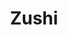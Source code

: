 ---
layout: place
title: "Zushi"
permalink: /virginia/virginia-beach/zushi.html
stateAbbr: VA
stateName: Virginia
cityName: Virginia Beach
place_id: ChIJrVD46p-VuokR-tbg2aGaV2I
photos:
  - name: >-
      places/ChIJrVD46p-VuokR-tbg2aGaV2I/photos/AeeoHcK3F2RdSmA7kj6CkSJJJr27mmH_-WcIkTfKm4I9WbyCSNyvSOcPjIWdeoOhwqfCz0SlLTp3dPDMMWHgvPqkt0BWvXpXzBOdzQhiZY9yBGm4PTvKTHOLprtjQr2PBdeCbZLW_Jd0fTu2kr3EL7LPg_K2iNyXu1b1MyGhvbrEqaUbEbfPsSJVYs5b80_ZswJumBfURFTJGnBTBsuxAzPKio0DgGXrqIvqwbf3fGysrlDWHw75rYMJctQmYXFAm6Nqx-zZbPDHpC6AIdGFNzr1wWp7o0TqDXJyXFpTaO7AUWSKJHJGSMWW5ux6edUL6CNDZ-s2bgZDDHlxfN_v6JO2kWURzjpq5WNsBVERSjKueFCcsORCiTmrgPB0BdX8avOrUywGQW0W0bPhmc_H3QSQQ1aZ5oHQzuZwjtksD6AjZJXn0A
    widthPx: 3634
    heightPx: 2596
    authorAttributions:
      - displayName: rjm2010
        uri: https://maps.google.com/maps/contrib/102450555125774251635
        photoUri: >-
          https://lh3.googleusercontent.com/a-/ALV-UjX2CwfnTgnLS46hXL381podDadNFCSLGUin7cDVW_bjyQvyPQo=s100-p-k-no-mo
    flagContentUri: >-
      https://www.google.com/local/imagery/report/?cb_client=maps_api_places.places_api&image_key=!1e10!2sCIHM0ogKEICAgID6kunvPg&hl=en-US
    googleMapsUri: >-
      https://www.google.com/maps/place//data=!3m4!1e2!3m2!1sCIHM0ogKEICAgID6kunvPg!2e10!4m2!3m1!1s0x89ba959feaf850ad:0x62579aa1d9e0d6fa
  - name: >-
      places/ChIJrVD46p-VuokR-tbg2aGaV2I/photos/AeeoHcLocRA7HizkZyMKuEOjY-9oRbhXglzS81N4IGxQP_AXjsEn4ZYPT-xVysNGr0AdAiLygeGQZ6IWixsimnx4fccQHgohSpEt8Og3hQTMEINjYbvoPTq9IL6k5eqq1U6vJ1M6iW-LU4PFoggNZ8HAGuIV5XTSiWsyB0keyBSK1H_dkHveMmwpNNpGFq2Dvr_vuts30kNzTBqKJu16b-5l2-iqsBu6vtUqZA9lfhCmwtua4hIxMYjpP6KS2NZo-745KUEcDfElASfQtIpixXNz3Cqthv-p_61ZFCOKdFl2Q1Un-a-V-G1LrkKlXoVv-y0O2mYF72V5BxmSFLJGE4Rrd5TQdz8WETAT3Eysa5okg0nOgrqh3j1VWV6vQh-kAvmGX7o-V5GpdAJ1OeFSYtp3nGh0KXgvInncw43corW1InfPsg
    widthPx: 4032
    heightPx: 1960
    authorAttributions:
      - displayName: Leon Nguyen
        uri: https://maps.google.com/maps/contrib/102660662372430043094
        photoUri: >-
          https://lh3.googleusercontent.com/a-/ALV-UjVQvFzY_d7H2QJhxBEtByyqpj32vDZw-lX7jqVLZWrPpoLriW9XjA=s100-p-k-no-mo
    flagContentUri: >-
      https://www.google.com/local/imagery/report/?cb_client=maps_api_places.places_api&image_key=!1e10!2sCIHM0ogKEICAgIDEuvyVDQ&hl=en-US
    googleMapsUri: >-
      https://www.google.com/maps/place//data=!3m4!1e2!3m2!1sCIHM0ogKEICAgIDEuvyVDQ!2e10!4m2!3m1!1s0x89ba959feaf850ad:0x62579aa1d9e0d6fa
  - name: >-
      places/ChIJrVD46p-VuokR-tbg2aGaV2I/photos/AeeoHcKdcJnqeBpkgk-n1GdWokfnmKPgQBNCKYoGL4nOPFGNtmDJeF5Hi98T_H5DTp5WXcvICPzKRQcs39wyBDPe-QYXi-yzwujyCWBCWAT6G_FiaowR4k84RX3KFToPwzDrCzitb3XUXqz2GAXA5K5sIHv_vQIPVvP8pa65KKBrMka2xR-ZrVT6d50Bt1qdoeO_nEN1-e8tA_vbrp-VjSyBp19HocMpQ9Xtm3xxuWN2MU2RyY5JVaro-w_4UTsXBRGXSBQZHqg4QVBClwgxrpOJ-J5C7VhA_V32xjcb8GnxHAT7_6FKOvqbOskMwG39D0LPcAJmfynofFNPVgjSCCVPuTJ6Tb3_q15MuHMVVK08C_Qe5C8nb53Z7LOuzyVQw73TBw0wwjFoTieLp0m5ARSjmo9ipPsSkVjblOT6BvecHpXUow
    widthPx: 3648
    heightPx: 2052
    authorAttributions:
      - displayName: Dr. Naseeb Kaleel
        uri: https://maps.google.com/maps/contrib/114895080263808401464
        photoUri: >-
          https://lh3.googleusercontent.com/a/ACg8ocKAY3Rp4HIQQJB2xjPuo7BUlDJtYhw0D5H5Toa70iv9zLi6PQ=s100-p-k-no-mo
    flagContentUri: >-
      https://www.google.com/local/imagery/report/?cb_client=maps_api_places.places_api&image_key=!1e10!2sCIHM0ogKEICAgMCIuPSDHA&hl=en-US
    googleMapsUri: >-
      https://www.google.com/maps/place//data=!3m4!1e2!3m2!1sCIHM0ogKEICAgMCIuPSDHA!2e10!4m2!3m1!1s0x89ba959feaf850ad:0x62579aa1d9e0d6fa
  - name: >-
      places/ChIJrVD46p-VuokR-tbg2aGaV2I/photos/AeeoHcKYvgwB9Rl26v0tZrOxDB3SHA5uRm-KP2ETrV1A1F0DruWf5AOHkr8Copj_VsYdaD0XJHqnig1JhUTd-EMQtdho5cIV33gOnV3y2f-FnuYzdfHHHr9OGriCIujiT2ZzDRUN1fZzHybf_RNNZ6RkYZanRKm0J7SSUOFXewe35KFB5dNK7tm-FiOQWPclGU2gKsSTvl7Fx2GtofIEt6SDND_BaF8vvNy6Yxaz7gB5Wp_dKY4aWUujM2zLJTIvmT1PLeI1zEalrFwHcwI0HGO_G8wPkSXC1qZuoIWQTo2ijXejB-bT6VXiStNHfzhkR0nozovJOvP8K9KUMR0NaU6Jz0Uk76PFrcDohKRc89gGj7A7eyL1g12aSCE0Vqv6paQu5muG-JQRIr1oodDeLou5esdNClyzYuOpDqsm7AMfXWfCZCs
    widthPx: 3072
    heightPx: 4080
    authorAttributions:
      - displayName: Dwayne Blackwell
        uri: https://maps.google.com/maps/contrib/117896860070068032531
        photoUri: >-
          https://lh3.googleusercontent.com/a-/ALV-UjV6P1hsiTpyAfNiKDmTbaE-YCPHTFrhdsbR1PjA3UfnFfMMKcDciw=s100-p-k-no-mo
    flagContentUri: >-
      https://www.google.com/local/imagery/report/?cb_client=maps_api_places.places_api&image_key=!1e10!2sCIHM0ogKEICAgID_9-TJ6wE&hl=en-US
    googleMapsUri: >-
      https://www.google.com/maps/place//data=!3m4!1e2!3m2!1sCIHM0ogKEICAgID_9-TJ6wE!2e10!4m2!3m1!1s0x89ba959feaf850ad:0x62579aa1d9e0d6fa
  - name: >-
      places/ChIJrVD46p-VuokR-tbg2aGaV2I/photos/AeeoHcKmggI7RFkpEkK44yv3qrtOF1lymOZCSFnfDspmSi0Wl4Lw_lnsGcIw9emfY8phsV8N_Ak1gFWNWV99WCRuHiyTkNHOrue_JmUbSJL7fSVo5hhJHsj-MzATaSdH_Qk1SC6DPjz2u4F40tKool8SL9UJG0HJfEjcLt-ccVoCt5ro6L_GhBXetmKz7-dd8WA6uNSIJRqglk56xGwQ7m6v23Ig-Cas2J-roF3xEb50YH2A1vhtZsbhNUzakmRHZYZzAL3Isi-Avm1U1ylqLMwIQbmPdfeU4D4e4kb0N5Am0msFLTbsopwT5tHTC6NYqIsNzpjyyer5mZw4E2UzR0-mxEvOb1hrFAlFF-2CYXrsXJJwbSGB5JmeZCR7619HegbOd3_U7GFQsRbLcJM9ZoaVbA0afW8Z6O9CEBOEgyEuLvy8k80
    widthPx: 2252
    heightPx: 4000
    authorAttributions:
      - displayName: Latasha Jones
        uri: https://maps.google.com/maps/contrib/114036406261952015989
        photoUri: >-
          https://lh3.googleusercontent.com/a-/ALV-UjXgnhXN06wqslXDAD8gcig2qgyFuvkfIPt1UIWzR8IaST6_cvA=s100-p-k-no-mo
    flagContentUri: >-
      https://www.google.com/local/imagery/report/?cb_client=maps_api_places.places_api&image_key=!1e10!2sCIHM0ogKEICAgMCAmoaL3QE&hl=en-US
    googleMapsUri: >-
      https://www.google.com/maps/place//data=!3m4!1e2!3m2!1sCIHM0ogKEICAgMCAmoaL3QE!2e10!4m2!3m1!1s0x89ba959feaf850ad:0x62579aa1d9e0d6fa
  - name: >-
      places/ChIJrVD46p-VuokR-tbg2aGaV2I/photos/AeeoHcJ2sGKIN1BiY4xkdWZONLxi2_ASm2UGkYCwgL_YA1joQIuibD8MHWT76OuR2MnnIKnBYV_C6_gTlTlhVi7nFVFHXd_l72YyH9LRpN36Rg8lu04qJSOweqKaWJ5Ajy0eYneimtRPV9Br9s-PwRAlKkFQwI-qojws19ZtbulSzY15Yadb8cNgtW3KbRB31duuQTk6iq_JKvnZxYQj92693Wvnm6gv_Co96CUpWvu48SFH-rWdZeEXet6vOd226DkMda3Xl72KFmE9fQL5GmufEXD2AJr_x42XntFjtShAevMZIFZCIRFhNEH6T1ifL2sgG48EwZ3mtqHWjBubJuzrGApR196fSTaKwj0slVjY6hLOV2Ou-fELPlw2QK-x0P6eLKvDvrT5aL9FitkfekkHxuc4WzmUrOqt3qSy_9bfIPGRdwz9
    widthPx: 3000
    heightPx: 4000
    authorAttributions:
      - displayName: Justice w
        uri: https://maps.google.com/maps/contrib/115231610905332340137
        photoUri: >-
          https://lh3.googleusercontent.com/a/ACg8ocIFIBmpLqlcys9Af7K0TGTw1b19mhKKVlaTpvxm2wLe3TA-_A=s100-p-k-no-mo
    flagContentUri: >-
      https://www.google.com/local/imagery/report/?cb_client=maps_api_places.places_api&image_key=!1e10!2sCIHM0ogKEICAgMCQ5LjS5wE&hl=en-US
    googleMapsUri: >-
      https://www.google.com/maps/place//data=!3m4!1e2!3m2!1sCIHM0ogKEICAgMCQ5LjS5wE!2e10!4m2!3m1!1s0x89ba959feaf850ad:0x62579aa1d9e0d6fa
  - name: >-
      places/ChIJrVD46p-VuokR-tbg2aGaV2I/photos/AeeoHcICjveB-nI3XepCqCpdMBzu_IL6NTyMcxg1yg7AMG_g_n_EZlXHQ_OU0RcJNmFobNUI8j6wkRKZ9S8hAtSFoUJkE_PcR4b26Xbz_joivCyPf0xSMw6E_oVfHvm-1PAe1osHLZbMb2K1FE2tgdR9RZ9haRgrTcj3KiQ9QFZz3amN2vf02Pi6jgFwW26I4omsoNCnX5WCMBk9PegnyY-uGUCo7GXqvaifNnGRkljnShKZ5q1PnPgMb601X_W0Y9d0Mi0AV5AunRzV2p_SaFYP52ZB2aA2L5qhp7o5vOY6WIW2-sJg5gKWy-jFok7wWhkH148UWaOYGTvMRRhU5ELxejJLNarlHil0q8x75HQS-qlkI6Fh9sULutNe5blrae9OfPCUJI5zoxYb9wDd3H9unR6gZofe_F8BwxAdl-PsWMrgGw
    widthPx: 4080
    heightPx: 3072
    authorAttributions:
      - displayName: Dwayne Blackwell
        uri: https://maps.google.com/maps/contrib/117896860070068032531
        photoUri: >-
          https://lh3.googleusercontent.com/a-/ALV-UjV6P1hsiTpyAfNiKDmTbaE-YCPHTFrhdsbR1PjA3UfnFfMMKcDciw=s100-p-k-no-mo
    flagContentUri: >-
      https://www.google.com/local/imagery/report/?cb_client=maps_api_places.places_api&image_key=!1e10!2sCIHM0ogKEICAgID_9-TJSw&hl=en-US
    googleMapsUri: >-
      https://www.google.com/maps/place//data=!3m4!1e2!3m2!1sCIHM0ogKEICAgID_9-TJSw!2e10!4m2!3m1!1s0x89ba959feaf850ad:0x62579aa1d9e0d6fa
  - name: >-
      places/ChIJrVD46p-VuokR-tbg2aGaV2I/photos/AeeoHcIg8z40ArqiPaqeSnEsNUQ8x4xq3rV08eUVASMO1k-c2-OGjlO3ZvFjKE_mG56IQcQ4WP0vKJ1J0kM1sZfP2-BQU_Utyi8XpjmnQQMIdRcC3k9C26hOFdhCduTiVSjQNiXl1GdqdDEP34gunIFdib7BNe2H-aFAZF421iapTYvVS-lmA7lI0QCqy0ap1PkVCQo5UuaGXeHAncPDx2vmhMRrE-KGWNMn4p2b5_UBFOu5rIQM7T1vIKQDLg00L7YP3dJzAKd-_Qbpg0uecb_uFOI8AdhmnXLdSmhuXhj1W9e8YQ89S6Jm7vwuumutZiSn358DUwtqd66W_vIs4XMIMs9tECPfXK6mn8cMXQ7ORadNc2-3K0vihxjoR_K-ugZsJN93rbufHwnsrkPbJLlTHiuLemW8_GSs6bnIgEYzRN0AlThi
    widthPx: 3072
    heightPx: 4080
    authorAttributions:
      - displayName: Dwayne Blackwell
        uri: https://maps.google.com/maps/contrib/117896860070068032531
        photoUri: >-
          https://lh3.googleusercontent.com/a-/ALV-UjV6P1hsiTpyAfNiKDmTbaE-YCPHTFrhdsbR1PjA3UfnFfMMKcDciw=s100-p-k-no-mo
    flagContentUri: >-
      https://www.google.com/local/imagery/report/?cb_client=maps_api_places.places_api&image_key=!1e10!2sCIHM0ogKEICAgID_9-TJmwE&hl=en-US
    googleMapsUri: >-
      https://www.google.com/maps/place//data=!3m4!1e2!3m2!1sCIHM0ogKEICAgID_9-TJmwE!2e10!4m2!3m1!1s0x89ba959feaf850ad:0x62579aa1d9e0d6fa
  - name: >-
      places/ChIJrVD46p-VuokR-tbg2aGaV2I/photos/AeeoHcLM-9jE5dPSUbMgt20_IZbo3mTUfvJIh4fHIIB0E-6X-N445FQW5BdsJWRaqDbUlaEErDWcTRUQcVxc23l-NsOs2RKE3cDzVQyWf_6W_VjQ7zlCytnk3YpQdZmaiVQiL-QyOhQBXVnMBbXpmFNxo4MgarDkWisG08aK6Vo22Be1rilLCCRRTeqTD6VnklyJhJlCc7XAoTH0euZMo0btF1UyyFnhKke1gdOA84gFEqx4LgV5Pckend5FaAraGHUGgwyEIhHEKRqfeXDrMiUQAIFHaj393hAIbini0m1gIWgvLA3OSlQnoQEPLsDqcpu1QEDEslHjz03DWhpCN0z-zU4TUerto4lweO71MtnuKgYChpPzGOTxuAEbIFsidQS6JTU8nApB-MsF2RUAe38J8dQJseWUOc4MvdSSoxngdaILNg
    widthPx: 2252
    heightPx: 3084
    authorAttributions:
      - displayName: Rain Miller
        uri: https://maps.google.com/maps/contrib/110191538939211405816
        photoUri: >-
          https://lh3.googleusercontent.com/a-/ALV-UjWdaeaR9HE0oP8bjvLaZ0AS89LwjKLhCnrGMuFxD6_sodjR9CPx=s100-p-k-no-mo
    flagContentUri: >-
      https://www.google.com/local/imagery/report/?cb_client=maps_api_places.places_api&image_key=!1e10!2sCIHM0ogKEICAgIDt35qkPQ&hl=en-US
    googleMapsUri: >-
      https://www.google.com/maps/place//data=!3m4!1e2!3m2!1sCIHM0ogKEICAgIDt35qkPQ!2e10!4m2!3m1!1s0x89ba959feaf850ad:0x62579aa1d9e0d6fa
  - name: >-
      places/ChIJrVD46p-VuokR-tbg2aGaV2I/photos/AeeoHcJFwaMc1ZXKUsh_V9LiNQ9uUjYphZVEs2ilmxUFJaVPScYaFtPfG3KObBTvdASmIBaw0qtcv1wrOakd4LhVyBj8b75YecNoPp6pG7hxy83YFR1qXw_GQIqLPWoPJgnMlEaHj0ghlDlTtThn4F9R9k55qNV8vSDlkXWlQTfgV8AYag6jSPjhy3xDETKf6KbNuxOocIK2H2uf0GNwshYs5pYguyYNnCu_-yHYeriyf4RfAHlX-Pw8GX5agHbwXYRL-PAZcugiCm4CJ4YtShfcaQGNfGWgVXT_Q2Iwmpd-CiVbZRbU1gPSFDxikE-q7kM3dk6TnG1oljzBDwyU26XPjoI8fX9gcnULNe5QgTyR_fUR4aFdJFzzLLEmDvfZvj0lakQJb6ZlnUeFCXhp_SLN-LWTocD4_qfJumzHSvmGz28WdRA
    widthPx: 4032
    heightPx: 3024
    authorAttributions:
      - displayName: Erica Webb
        uri: https://maps.google.com/maps/contrib/100768243412060544998
        photoUri: >-
          https://lh3.googleusercontent.com/a-/ALV-UjUjnsBsw2PHYupxDHYCBUcjDQOjue9cYR7ECnMWy29aLtCuOJczxg=s100-p-k-no-mo
    flagContentUri: >-
      https://www.google.com/local/imagery/report/?cb_client=maps_api_places.places_api&image_key=!1e10!2sCIHM0ogKEICAgIDKwu297wE&hl=en-US
    googleMapsUri: >-
      https://www.google.com/maps/place//data=!3m4!1e2!3m2!1sCIHM0ogKEICAgIDKwu297wE!2e10!4m2!3m1!1s0x89ba959feaf850ad:0x62579aa1d9e0d6fa
address: 4540 Main St, Virginia Beach, VA 23462, USA
street: 4540 Main St
city: Virginia Beach
state: VA
zip: '23462'
country: USA
neighborhood: Northwest
latitude: '36.842377'
longitude: '-76.133175'
accessibility_options:
  wheelchairAccessibleParking: true
  wheelchairAccessibleEntrance: true
  wheelchairAccessibleRestroom: true
  wheelchairAccessibleSeating: true
business_status: OPERATIONAL
name: Zushi
google_maps_links:
  directionsUri: >-
    https://www.google.com/maps/dir//''/data=!4m7!4m6!1m1!4e2!1m2!1m1!1s0x89ba959feaf850ad:0x62579aa1d9e0d6fa!3e0
  placeUri: https://maps.google.com/?cid=7086302558626567930
  writeAReviewUri: >-
    https://www.google.com/maps/place//data=!4m3!3m2!1s0x89ba959feaf850ad:0x62579aa1d9e0d6fa!12e1
  reviewsUri: >-
    https://www.google.com/maps/place//data=!4m4!3m3!1s0x89ba959feaf850ad:0x62579aa1d9e0d6fa!9m1!1b1
  photosUri: >-
    https://www.google.com/maps/place//data=!4m3!3m2!1s0x89ba959feaf850ad:0x62579aa1d9e0d6fa!10e5
primary_type: Japanese Restaurant
opening_hours:
  regular: null
  current: null
secondary_opening_hours:
  regular:
    weekdayDescriptions: null
    type: null
  current:
    weekdayDescriptions: null
    type: null
phone: (757) 321-1495
price_level: PRICE_LEVEL_MODERATE
price_range: null
rating: '4.6'
rating_count: 708
website: http://www.zushibistro.com/
description: >-
  Chill Japanese eatery & sushi bar featuring eclectic rolls & drinks in
  lounge-like surrounds.
reviews:
  - name: >-
      places/ChIJrVD46p-VuokR-tbg2aGaV2I/reviews/ChZDSUhNMG9nS0VJQ0FnTUNRNU5EckhREAE
    relativePublishTimeDescription: a month ago
    rating: 5
    text:
      text: >-
        Top sushi experience. 5 stars across the board. Food appeared and tasted
        delicious! I had the Daku mari roll, octopus roll, and Christmastree
        roll (recommended by the host). This place is top tier quality sushi.
        The service was fantastic. The host was very courteous over the phone
        and accommodating as soon as i walked through the door. The server we
        had was exceptionally kind, proactive and imformative. The chef came
        over toward the end of our meal and was very personable. Food was really
        something to write home about. Enjoyed the diversity amongst patrons and
        phenomenal level of service. Very impressed.
      languageCode: en
    originalText:
      text: >-
        Top sushi experience. 5 stars across the board. Food appeared and tasted
        delicious! I had the Daku mari roll, octopus roll, and Christmastree
        roll (recommended by the host). This place is top tier quality sushi.
        The service was fantastic. The host was very courteous over the phone
        and accommodating as soon as i walked through the door. The server we
        had was exceptionally kind, proactive and imformative. The chef came
        over toward the end of our meal and was very personable. Food was really
        something to write home about. Enjoyed the diversity amongst patrons and
        phenomenal level of service. Very impressed.
      languageCode: en
    authorAttribution:
      displayName: Justice w
      uri: https://www.google.com/maps/contrib/115231610905332340137/reviews
      photoUri: >-
        https://lh3.googleusercontent.com/a/ACg8ocIFIBmpLqlcys9Af7K0TGTw1b19mhKKVlaTpvxm2wLe3TA-_A=s128-c0x00000000-cc-rp-mo-ba4
    publishTime: '2025-03-02T04:07:42.890200Z'
    flagContentUri: >-
      https://www.google.com/local/review/rap/report?postId=ChZDSUhNMG9nS0VJQ0FnTUNRNU5EckhREAE&d=17924085&t=1
    googleMapsUri: >-
      https://www.google.com/maps/reviews/data=!4m6!14m5!1m4!2m3!1sChZDSUhNMG9nS0VJQ0FnTUNRNU5EckhREAE!2m1!1s0x89ba959feaf850ad:0x62579aa1d9e0d6fa
  - name: >-
      places/ChIJrVD46p-VuokR-tbg2aGaV2I/reviews/ChdDSUhNMG9nS0VJQ0FnSURfOS1USjh3RRAB
    relativePublishTimeDescription: 2 months ago
    rating: 5
    text:
      text: "Zushi continues to be one of the best sushi restaurants in HR. The team is excellent from entry, seating, service, food execution and the warm exit. While I waited for my table, I enjoyed the Pineapple Upside Down cocktail. For starters, the Gyoza -\_chicken and pork pan-fried dumplings of wheat flower, garlic and cabbage served with ponzu, also the Tempura Veggies!!\n\nReally enjoyed the Dancing Eel Roll\n3 smoked eel, with avocado on top of California roll & eel sauce. 2) The Spicy Ocean Roll - Scottish salmon sashimi over spicy tuna and crab roll, topped with eel sauce and spicy mayo!! And lastly an awesome classic Volcano Roll\_with perfect salmon, crab, avocado, cream cheese and asparagus (which I took out 😋), tempura battered served with baby greens, spicy mayo and kochujan sauce!!\n\nHIGHLY RECOMMENDED!!!!"
      languageCode: en
    originalText:
      text: "Zushi continues to be one of the best sushi restaurants in HR. The team is excellent from entry, seating, service, food execution and the warm exit. While I waited for my table, I enjoyed the Pineapple Upside Down cocktail. For starters, the Gyoza -\_chicken and pork pan-fried dumplings of wheat flower, garlic and cabbage served with ponzu, also the Tempura Veggies!!\n\nReally enjoyed the Dancing Eel Roll\n3 smoked eel, with avocado on top of California roll & eel sauce. 2) The Spicy Ocean Roll - Scottish salmon sashimi over spicy tuna and crab roll, topped with eel sauce and spicy mayo!! And lastly an awesome classic Volcano Roll\_with perfect salmon, crab, avocado, cream cheese and asparagus (which I took out 😋), tempura battered served with baby greens, spicy mayo and kochujan sauce!!\n\nHIGHLY RECOMMENDED!!!!"
      languageCode: en
    authorAttribution:
      displayName: Dwayne Blackwell
      uri: https://www.google.com/maps/contrib/117896860070068032531/reviews
      photoUri: >-
        https://lh3.googleusercontent.com/a-/ALV-UjV6P1hsiTpyAfNiKDmTbaE-YCPHTFrhdsbR1PjA3UfnFfMMKcDciw=s128-c0x00000000-cc-rp-mo-ba8
    publishTime: '2025-01-28T02:42:31.463129Z'
    flagContentUri: >-
      https://www.google.com/local/review/rap/report?postId=ChdDSUhNMG9nS0VJQ0FnSURfOS1USjh3RRAB&d=17924085&t=1
    googleMapsUri: >-
      https://www.google.com/maps/reviews/data=!4m6!14m5!1m4!2m3!1sChdDSUhNMG9nS0VJQ0FnSURfOS1USjh3RRAB!2m1!1s0x89ba959feaf850ad:0x62579aa1d9e0d6fa
  - name: >-
      places/ChIJrVD46p-VuokR-tbg2aGaV2I/reviews/ChZDSUhNMG9nS0VJQ0FnTUNBbW9hTEhREAE
    relativePublishTimeDescription: 2 months ago
    rating: 5
    text:
      text: >-
        Food is AMAZING so flavorful and fresh. Vibes on point and the staff is
        nice.
      languageCode: en
    originalText:
      text: >-
        Food is AMAZING so flavorful and fresh. Vibes on point and the staff is
        nice.
      languageCode: en
    authorAttribution:
      displayName: Latasha Jones
      uri: https://www.google.com/maps/contrib/114036406261952015989/reviews
      photoUri: >-
        https://lh3.googleusercontent.com/a-/ALV-UjXgnhXN06wqslXDAD8gcig2qgyFuvkfIPt1UIWzR8IaST6_cvA=s128-c0x00000000-cc-rp-mo
    publishTime: '2025-01-31T02:22:15.288312Z'
    flagContentUri: >-
      https://www.google.com/local/review/rap/report?postId=ChZDSUhNMG9nS0VJQ0FnTUNBbW9hTEhREAE&d=17924085&t=1
    googleMapsUri: >-
      https://www.google.com/maps/reviews/data=!4m6!14m5!1m4!2m3!1sChZDSUhNMG9nS0VJQ0FnTUNBbW9hTEhREAE!2m1!1s0x89ba959feaf850ad:0x62579aa1d9e0d6fa
  - name: >-
      places/ChIJrVD46p-VuokR-tbg2aGaV2I/reviews/ChZDSUhNMG9nS0VJQ0FnTURnX2VfUll3EAE
    relativePublishTimeDescription: a month ago
    rating: 5
    text:
      text: >-
        The sushi was fantastic and the service was quick and attentive. The
        rolls were very generous too and we actually ended up with a few extra
        pieces because we were so full. The restaurant itself has a very
        relaxing vibe and it’s in a fun location overall.
      languageCode: en
    originalText:
      text: >-
        The sushi was fantastic and the service was quick and attentive. The
        rolls were very generous too and we actually ended up with a few extra
        pieces because we were so full. The restaurant itself has a very
        relaxing vibe and it’s in a fun location overall.
      languageCode: en
    authorAttribution:
      displayName: Cody H
      uri: https://www.google.com/maps/contrib/117015405316654200863/reviews
      photoUri: >-
        https://lh3.googleusercontent.com/a-/ALV-UjUjZ6bmSyWSrHTlE-MKL01tpMKZxwt0wC_1NxtxCQAGyz2KNuM=s128-c0x00000000-cc-rp-mo-ba3
    publishTime: '2025-02-26T23:15:39.975953Z'
    flagContentUri: >-
      https://www.google.com/local/review/rap/report?postId=ChZDSUhNMG9nS0VJQ0FnTURnX2VfUll3EAE&d=17924085&t=1
    googleMapsUri: >-
      https://www.google.com/maps/reviews/data=!4m6!14m5!1m4!2m3!1sChZDSUhNMG9nS0VJQ0FnTURnX2VfUll3EAE!2m1!1s0x89ba959feaf850ad:0x62579aa1d9e0d6fa
  - name: >-
      places/ChIJrVD46p-VuokR-tbg2aGaV2I/reviews/ChdDSUhNMG9nS0VJQ0FnTUNJdVBTRHJBRRAB
    relativePublishTimeDescription: 2 weeks ago
    rating: 5
    text:
      text: >-
        Sushi is fresh the service is great! A must if you are shopping in Town
        Center!
      languageCode: en
    originalText:
      text: >-
        Sushi is fresh the service is great! A must if you are shopping in Town
        Center!
      languageCode: en
    authorAttribution:
      displayName: Dr. Naseeb Kaleel
      uri: https://www.google.com/maps/contrib/114895080263808401464/reviews
      photoUri: >-
        https://lh3.googleusercontent.com/a/ACg8ocKAY3Rp4HIQQJB2xjPuo7BUlDJtYhw0D5H5Toa70iv9zLi6PQ=s128-c0x00000000-cc-rp-mo-ba4
    publishTime: '2025-03-30T04:02:48.051597Z'
    flagContentUri: >-
      https://www.google.com/local/review/rap/report?postId=ChdDSUhNMG9nS0VJQ0FnTUNJdVBTRHJBRRAB&d=17924085&t=1
    googleMapsUri: >-
      https://www.google.com/maps/reviews/data=!4m6!14m5!1m4!2m3!1sChdDSUhNMG9nS0VJQ0FnTUNJdVBTRHJBRRAB!2m1!1s0x89ba959feaf850ad:0x62579aa1d9e0d6fa
parking_options:
  freeParkingLot: true
  freeStreetParking: true
  valetParking: false
payment_options:
  acceptsCreditCards: true
  acceptsDebitCards: true
  acceptsCashOnly: false
  acceptsNfc: true
allow_dogs: null
curbside_pickup: null
delivery: false
dine_in: true
good_for_children: false
good_for_groups: true
good_for_sports: false
live_music: false
menu_for_children: false
outdoor_seating: false
reservable: true
restroom: true
serves_beer: true
serves_breakfast: false
serves_brunch: false
serves_cocktails: true
serves_coffee: true
serves_dinner: true
serves_dessert: true
serves_lunch: true
serves_vegetarian_food: true
serves_wine: true
takeout: true

---
